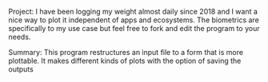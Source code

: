 Project:
I have been logging my weight almost daily since 2018 and I want a nice way to plot it independent of apps and ecosystems. The biometrics are specifically to my use case but feel free to fork and edit the program to your needs.

Summary:
This program restructures an input file to a form that is more plottable.
It makes different kinds of plots with the option of saving the outputs